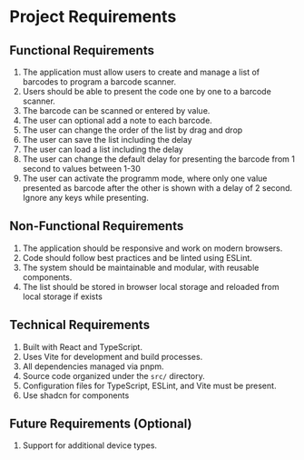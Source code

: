 # Project Requirements

## Functional Requirements
1. The application must allow users to create and manage a list of barcodes to program a barcode scanner.
2. Users should be able to present the code one by one to a barcode scanner.
3. The barcode can be scanned or entered by value.
4. The user can optional add a note to each barcode.
4. The user can change the order of the list by drag and drop
5. The user can save the list including the delay
6. The user can load a list including the delay
6. The user can change the default delay for presenting the barcode from 1 second to values between 1-30
7. The user can activate the programm mode, where only one value presented as barcode after the other is shown with a delay of 2 second. Ignore any keys while presenting.

## Non-Functional Requirements
1. The application should be responsive and work on modern browsers.
2. Code should follow best practices and be linted using ESLint.
3. The system should be maintainable and modular, with reusable components.
4. The list should be stored in browser local storage and reloaded from local storage if exists

## Technical Requirements
1. Built with React and TypeScript.
2. Uses Vite for development and build processes.
3. All dependencies managed via pnpm.
4. Source code organized under the `src/` directory.
5. Configuration files for TypeScript, ESLint, and Vite must be present.
6. Use shadcn for components

## Future Requirements (Optional)
1. Support for additional device types.

